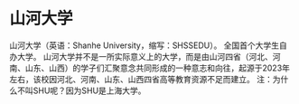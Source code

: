 # 山河大学
山河大学（英语：Shanhe University，缩写：SHSSEDU）。 全国首个大学生自办大学。 山河大学并不是一所实际意义上的大学，而是由山河四省（河北、河南、山东、山西）的学子们汇聚意念共同形成的一种意志和向往，起源于2023年左右，该校因河北、河南、山东、山西四省高等教育资源不足而建立。 
注：为什么不叫SHU呢？因为SHU是上海大学。
